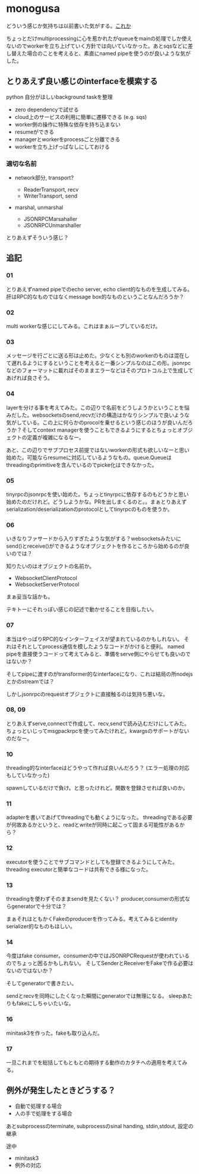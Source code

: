 # monogusa

どういう感じか気持ちは以前書いた気がする。[これか](../../20200122/example_monogusa/readme.md)

ちょっとだけmultiprocessingに心を惹かれたがqueueをmainの処理でしか使えないのでworkerを立ち上げていく方針では向いていなかった。あとsqsなどに差し替えた場合のことを考えると、素直にnamed pipeを使うのが良いような気がした。

## とりあえず良い感じのinterfaceを模索する

python 自分がほしいbackground taskを整理

- zero dependencyで試せる
- cloud上のサービスの利用に簡単に遷移できる (e.g. sqs)
- worker側の操作に特殊な依存を持ち込まない
- resumeができる
- managerとworkerをprocessごと分離できる
- workerを立ち上げっぱなしにしておける

### 適切な名前

- network部分, transport?

  - ReaderTransport, recv
  - WriterTransport, send

- marshal, unmarshal

  - JSONRPCMarsahaller
  - JSONRPCUnmarshaller

とりあえずそういう感じ？

## 追記

### 01

とりあえずnamed pipeでのecho server, echo client的なものを生成してみる。肝はRPC的なものではなくmessage box的なものということなんだろうか？

### 02

multi workerな感じにしてみる。これはまぁループしているだけ。

### 03

メッセージを行ごとに送る形は止めた。少なくとも別のworkerのものは混在して遅れるようにするということを考えると一番シンプルなのはこの形。jsonrpcなどのフォーマットに載ればそのままエラーなどはそのプロトコル上で生成してあげれば良さそう。

### 04

layerを分ける事を考えてみた。この辺りで名前をどうしようかということを悩みだした。websocketsのsend,recvだけの構造はかなりシンプルで良いような気がしている。この上に何らかのprocolを乗せるという感じのほうが良いんだろうか？そしてcontext managerを使うこともできるようにするとちょっとオブジェクトの定義が複雑になるなー。

あと、この辺りでサブプロセス前提ではないworkerの形式も欲しいなーと思い始めた。可能ならresumeに対応しているようなもの。queue.Queueはthreadingのprimitiveを含んでいるのでpicke化はできなかった。


### 05

tinyrpcのjsonrpcを使い始めた。ちょっとtinyrpcに依存するのもどうかと思い始めたのだけれど。どうしようかな。PRを出しまくるのと。。まぁとりあえずserialization/deserializationのprotocolとしてtinyrpcのものを使うか。

### 06

いきなりファサードから入りすぎたような気がする？websocketsみたいにsend()とreceive()ができるようなオブジェクトを作るところから始めるのが良いのでは？

知りたいのはオブジェクトの名前か。

- WebsocketClientProtocol
- WebsocketServerProtocol

まぁ妥当な話かも。

テキトーにそれっぽい感じの記述で動かせることを目指したい。

### 07

本当はやっぱりRPC的なインターフェイスが望まれているのかもしれない。
それはそれとしてprocess通信を模したようなコードがかけると便利。
named pipeを直接使うコードって考えてみると、準備をserve側にやらせても良いのではないか？

そしてpipeに渡すのがtransformer的なinterfaceになり、これは結局の所nodejsとかのstreamでは？

しかしjsonrpcのrequestオブジェクトに直接触るのは気持ち悪いな。

### 08, 09

とりあえずserve,connectで作成して、recv,sendで読み込むだけにしてみた。
ちょっといじってmsgpackrpcを使ってみたけれど。kwargsのサポートがないのだなー。

### 10

threading的なinterfaceはどうやって作れば良いんだろう？
(エラー処理の対応もしていなかった)

spawnしているだけで負け。と思ったけれど。関数を登録させれば良いのか。

### 11

adapterを書いてあげてthreadingでも動くようになった。
threadingである必要が何故あるかというと、readとwriteが同時に起こって固まる可能性があるから？

### 12

executorを使うことでサブコマンドとしても登録できるようにしてみた。
threading executorと簡単なコードは共有できる様になった。

### 13

threadingを使わずそのままsendを見たくない？
producer,consumerの形式ならgeneratorで十分では？

まぁそれはともかくFakeのproducerを作ってみる。考えてみるとidentity serializer的なものもほしい。

### 14

今度はfake consumer。consumerの中ではJSONRPCRequestが使われているのでちょっと困るかもしれない。
そしてSenderとReceiverをFakeで作る必要はないのではないか？

そしてgeneratorで書きたい。

sendとrecvを同時にしたくなった瞬間にgeneratorでは無理になる。
sleepあたりもfakeにしちゃいたいな。

### 16

minitask3を作った。fakeも取り込んだ。

### 17

一旦これまでを総括してもともとの期待する動作のカタチへの適用を考えてみる。


## 例外が発生したときどうする？

- 自動で処理する場合
- 人の手で処理をする場合

あとsubprocessのterminate, subprocessのsinal handing, stdin,stdout, 設定の継承

途中

- minitask3
- 例外の対応

